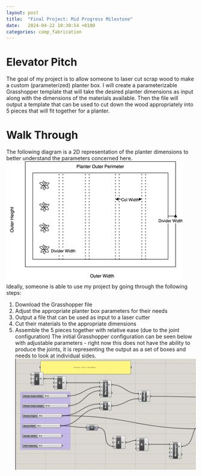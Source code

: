 ```yaml
---
layout: post
title:  "Final Project: Mid Progress Milestone"
date:   2024-04-22 10:30:54 +0100
categories: comp_fabrication
---
```

# Elevator Pitch
The goal of my project is to allow someone to laser cut scrap wood to make a custom (parameterized) planter box.  I will create a parameterizable Grasshopper template that will take the desired planter dimensions as input along with the dimensions of the materials available.  Then the file will output a template that can be used to cut down the wood appropriately into 5 pieces that will fit together for a planter.

# Walk Through
The following diagram is a 2D representation of the planter dimensions to better understand the parameters concerned here.
![Planter Layout Diagram](../assets/images/PlanterLayout_MidMilestone.png)
Ideally, someone is able to use my project by going through the following steps:
1. Download the Grasshopper file
2. Adjust the appropriate planter box parameters for their needs
3. Output a file that can be used as input to a laser cutter
4. Cut their materials to the appropriate dimensions
5. Assemble the 5 pieces together with relative ease (due to the joint configuration)
The initial Grasshopper configuration can be seen below with adjustable parameters - right now this does not have the ability to produce the joints, it is representing the output as a set of boxes and needs to look at individual sides.
![Planter Layout Grasshopper](../assets/images/ParamPlanterGH_Initial.png)
